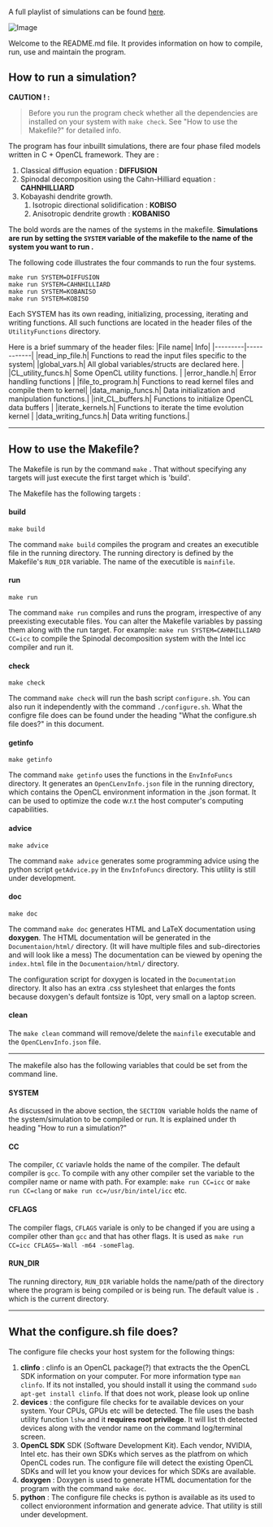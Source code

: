 
A full playlist of simulations can be found [here](https://youtube.com/playlist?list=PL1cqUV86N25uDkdB8FqOG7VP6XSm7VdjS&si=HIdTDLQTjSmIc5gI).

![Image](/OutDataFiles/output_20.png)

Welcome to the README.md file. It provides information on how to compile, run, use and maintain the program.

## How to run a simulation?

**CAUTION ! :**
> Before you run the program check whether all the dependencies are installed on your system with `make check`. See "How to use the Makefile?" for detailed info.

The program has four inbuillt simulations, there are four phase filed models written in C  + OpenCL framework. They are :
1. Classical diffusion equation : **DIFFUSION**
2. Spinodal decomposition using the Cahn-Hilliard equation : **CAHNHILLIARD**
3. Kobayashi dendrite growth.
	1. Isotropic directional solidification : **KOBISO**
	2. Anisotropic dendrite growth : **KOBANISO**

The bold words are the names of the systems in the makefile.
**Simulations are run by setting the `SYSTEM` variable of the makefile to the name of the system you want to run .**

The following code illustrates the four commands to run the four systems. 
```
make run SYSTEM=DIFFUSION
make run SYSTEM=CAHNHILLIARD
make run SYSTEM=KOBANISO
make run SYSTEM=KOBISO
```

Each SYSTEM has its own reading, initializing, processing, iterating and writing functions. All such functions are located in the header files of the `UtilityFunctions` directory.

Here is a brief summary of the header files:
|File name| Info|
|---------|------------|
|read_inp_file.h| Functions to read the input files specific to the system|
|global_vars.h|	All global variables/structs are declared here. |
|CL_utility_funcs.h|	Some OpenCL utility functions. |
|error_handle.h|	Error handling functions |
|file_to_program.h|	Functions to read kernel files and compile them to kernel|
|data_manip_funcs.h| Data initialization and manipulation functions.|
|init_CL_buffers.h|	Functions to initialize OpenCL data buffers |
|iterate_kernels.h| Functions to iterate the time evolution kernel |
|data_writing_funcs.h|	Data writing functions.|

***
## How to use the Makefile?
The Makefile is run by the command `make` . That without specifying any targets will just execute the first target which is 'build'.

The Makefile has the following targets :
#### build
```
make build
```
The command `make build` compiles the program and creates an executible file in the running directory. The running directory is defined by the Makefile's `RUN_DIR` variable. The name of the executible is `mainfile`. 
#### run
```
make run
```
The command `make run` compiles and runs the program, irrespective of any preexisting executable files.  You can alter the Makefile variables by passing them along with the run target. For example: `make run SYSTEM=CAHNHILLIARD CC=icc` to compile the Spinodal decomposition system with the Intel icc compiler and run it.
#### check
```
make check
```
The command `make check` will run the bash script `configure.sh`. You can also run it independently with the command `./configure.sh`.  What the configre file does can be found under the heading "What the configure.sh file does?" in this document.
#### getinfo
```
make getinfo
```
The command `make getinfo` uses the functions in the `EnvInfoFuncs` directory. It generates an `OpenCLenvInfo.json` file in the running directory, which contains the OpenCL environment information in the .json format. It can be used to optimize the code w.r.t the host computer's computing capabilities.
#### advice
```
make advice
```
The command `make advice` generates some programming advice using the python script `getAdvice.py` in the  `EnvInfoFuncs` directory. This utility is still under development.
#### doc
```
make doc
```
The command `make doc` generates HTML and LaTeX documentation using **doxygen**. The HTML documentation will be generated in the `Documentaion/html/` directory. (It will have multiple files and sub-directories and will look like a mess) The documentation can be viewed by opening the `index.html` file in the `Documentaion/html/` directory. 

The configuration script for doxygen is located in the `Documentation` directory. It also has an extra .css stylesheet that enlarges the fonts because doxygen's default fontsize is 10pt, very small on a laptop screen. 
#### clean
The `make clean` command will remove/delete the `mainfile` executable and the `OpenCLenvInfo.json` file.
***
The makefile also has the following variables that could be set from the command line.
#### SYSTEM
As discussed in the above section, the `SECTION `variable holds the name of the system/simulation to be compiled or run. It is explained under th heading "How to run a simulation?"
#### CC
The compiler, `CC` variavle holds the name of the compiler. The default compiler is `gcc`. To compile with any other compiler set the variable to the compiler name or name with path. For example: `make run CC=icc` or `make run CC=clang` or `make run cc=/usr/bin/intel/icc` etc.
#### CFLAGS
The compiler flags, `CFLAGS` variale is only to be changed if you are using a compiler other than `gcc` and that has other flags. It is used as `make run CC=icc CFLAGS=-Wall -m64 -someFlag`.
#### RUN_DIR
The running directory, `RUN_DIR` variable holds the name/path of the directory where the program is being compiled or is being run. The default value is `.` which is the current directory.

***
## What the configure.sh file does?
The configure file checks your host system for the following things:
1. **clinfo** : clinfo is an OpenCL package(?) that extracts the the OpenCL SDK information on your computer. For more information type `man clinfo`. If its not installed, you should install it using the command `sudo apt-get install clinfo`. If that does not work, please look up online
2. **devices** : the configure file checks for te available devices on your system. Your CPUs, GPUs etc will be detected. The file uses the bash utility function `lshw` and it **requires root privilege**. It will list th detected devices along with the vendor name on the command log/terminal screen.
3. **OpenCL SDK** SDK (Software Development Kit). Each vendor, NVIDIA, Intel etc. has their own SDKs which serves as the platfrom on which OpenCL codes run. The configure file will detect the existing OpenCL SDKs and will let you know your devices for which SDKs are available. 
4. **doxygen** : Doxygen is used to generate HTML documentation for the program with the command `make doc`. 
5. **python** : The configure file checks is python is available as its used to collect envioronment information and generate advice. That utility is still under development.
